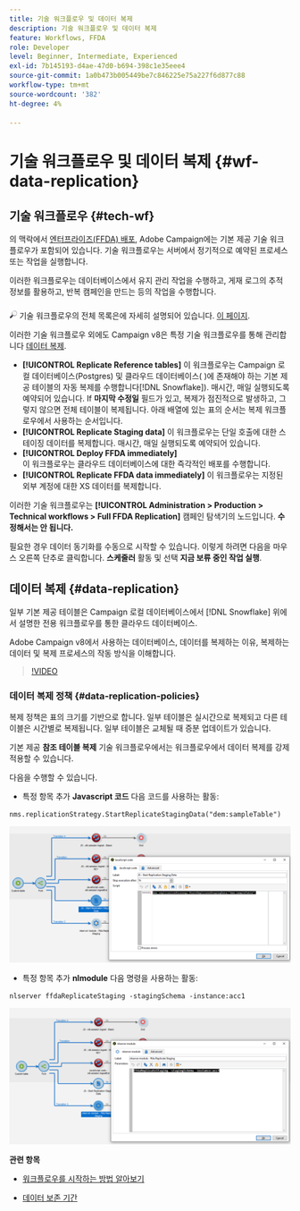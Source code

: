 ```yaml
---
title: 기술 워크플로우 및 데이터 복제
description: 기술 워크플로우 및 데이터 복제
feature: Workflows, FFDA
role: Developer
level: Beginner, Intermediate, Experienced
exl-id: 7b145193-d4ae-47d0-b694-398c1e35eee4
source-git-commit: 1a0b473b005449be7c846225e75a227f6d877c88
workflow-type: tm+mt
source-wordcount: '382'
ht-degree: 4%

---
```


# 기술 워크플로우 및 데이터 복제 {#wf-data-replication}

## 기술 워크플로우 {#tech-wf}

의 맥락에서 [엔터프라이즈(FFDA) 배포](enterprise-deployment.md), Adobe Campaign에는 기본 제공 기술 워크플로우가 포함되어 있습니다. 기술 워크플로우는 서버에서 정기적으로 예약된 프로세스 또는 작업을 실행합니다.

이러한 워크플로우는 데이터베이스에서 유지 관리 작업을 수행하고, 게재 로그의 추적 정보를 활용하고, 반복 캠페인을 만드는 등의 작업을 수행합니다.

![](../assets/do-not-localize/glass.png) 기술 워크플로우의 전체 목록은에 자세히 설명되어 있습니다. [이 페이지](https://experienceleague.adobe.com/docs/campaign/automation/workflows/introduction/wf-type/technical-workflows.html).

이러한 기술 워크플로우 외에도 Campaign v8은 특정 기술 워크플로우를 통해 관리합니다 [데이터 복제](#data-replication).

* **[!UICONTROL Replicate Reference tables]**
이 워크플로우는 Campaign 로컬 데이터베이스(Postgres) 및 클라우드 데이터베이스( )에 존재해야 하는 기본 제공 테이블의 자동 복제를 수행합니다[!DNL Snowflake]). 매시간, 매일 실행되도록 예약되어 있습니다. If **마지막 수정일** 필드가 있고, 복제가 점진적으로 발생하고, 그렇지 않으면 전체 테이블이 복제됩니다. 아래 배열에 있는 표의 순서는 복제 워크플로우에서 사용하는 순서입니다.
* **[!UICONTROL Replicate Staging data]**
이 워크플로우는 단일 호출에 대한 스테이징 데이터를 복제합니다. 매시간, 매일 실행되도록 예약되어 있습니다.
* **[!UICONTROL Deploy FFDA immediately]**\
  이 워크플로우는 클라우드 데이터베이스에 대한 즉각적인 배포를 수행합니다.
* **[!UICONTROL Replicate FFDA data immediately]**
이 워크플로우는 지정된 외부 계정에 대한 XS 데이터를 복제합니다.

이러한 기술 워크플로우는 **[!UICONTROL Administration > Production > Technical workflows > Full FFDA Replication]** 캠페인 탐색기의 노드입니다. **수정해서는 안 됩니다.**

필요한 경우 데이터 동기화를 수동으로 시작할 수 있습니다. 이렇게 하려면 다음을 마우스 오른쪽 단추로 클릭합니다. **스케줄러** 활동 및 선택 **지금 보류 중인 작업 실행**.

## 데이터 복제 {#data-replication}

일부 기본 제공 테이블은 Campaign 로컬 데이터베이스에서 [!DNL Snowflake] 위에서 설명한 전용 워크플로우를 통한 클라우드 데이터베이스.

Adobe Campaign v8에서 사용하는 데이터베이스, 데이터를 복제하는 이유, 복제하는 데이터 및 복제 프로세스의 작동 방식을 이해합니다.

>[!VIDEO](https://video.tv.adobe.com/v/334460?quality=12)


### 데이터 복제 정책 {#data-replication-policies}

복제 정책은 표의 크기를 기반으로 합니다. 일부 테이블은 실시간으로 복제되고 다른 테이블은 시간별로 복제됩니다. 일부 테이블은 교체될 때 증분 업데이트가 있습니다.

기본 제공 **참조 테이블 복제** 기술 워크플로우에서는 워크플로우에서 데이터 복제를 강제 적용할 수 있습니다.

다음을 수행할 수 있습니다.

* 특정 항목 추가 **Javascript 코드** 다음 코드를 사용하는 활동:

```
nms.replicationStrategy.StartReplicateStagingData("dem:sampleTable")
```

![](assets/jscode.png)


* 특정 항목 추가 **nlmodule** 다음 명령을 사용하는 활동:

```
nlserver ffdaReplicateStaging -stagingSchema -instance:acc1
```

![](assets/nlmodule.png)


**관련 항목**

* [워크플로우를 시작하는 방법 알아보기](https://experienceleague.adobe.com/docs/campaign/automation/workflows/introduction/build-a-workflow.html?lang=ko)

* [데이터 보존 기간](../dev/datamodel-best-practices.md#data-retention)

